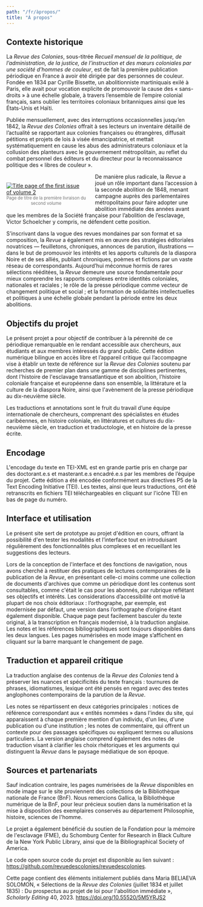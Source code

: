 ```yaml
---
path: "/fr/àpropos/"
title: "À propos"
---
```


## Contexte historique

La _Revue des Colonies_, sous-titrée _Recueil mensuel de la politique, de l’administration, de la justice, de l’instruction et des mœurs coloniales par une société d’hommes de couleur_, est de fait la première publication périodique en France à avoir été dirigée par des personnes de couleur. Fondée en 1834 par Cyrille Bissette, un abolitionniste martiniquais exilé à Paris, elle avait pour vocation explicite de promouvoir la cause des « sans-droits » à une échelle globale, à travers l’ensemble de l’empire colonial français, sans oublier les territoires coloniaux britanniques ainsi que les États-Unis et Haïti.

Publiée mensuellement, avec des interruptions occasionnelles jusqu’en 1842, la _Revue des Colonies_ offrait à ses lecteurs un inventaire détaillé de l’actualité se rapportant aux colonies françaises ou étrangères, diffusait pétitions et projets de lois à visée émancipatrice, et mettait systématiquement en cause les abus des administrateurs coloniaux et la collusion des planteurs avec le gouvernement métropolitain, au reflet du combat personnel des éditeurs et du directeur pour la reconnaissance politique des « libres de couleur ».

<div style="
    float: left;
    margin: 1.5rem 1.5rem 1rem 0;
    color: rgb(116, 116, 116);
    width: 15em;
  ">
  <a href='https://gallica.bnf.fr/ark:/12148/bd6t54043487/f13.item.zoom' target='_blank'>
    <img src="../images/facs/v2n1p1.jpg" alt="Title page of the first issue of volume 2" />
  </a>
  <div style="font-size: 80%; text-align: center">Page de titre de la première livraison du second volume</div>
</div>

De manière plus radicale, la _Revue_ a joué un rôle important dans l’accession à la seconde abolition de 1848, menant campagne auprès des parlementaires métropolitains pour faire adopter une abolition immédiate des années avant que les membres de la Société française pour l’abolition de l’esclavage, Victor Schoelcher y compris, ne défendent cette position.

S’inscrivant dans la vogue des revues mondaines par son format et sa composition, la _Revue_ a également mis en œuvre des stratégies éditoriales novatrices — feuilletons, chroniques, annonces de parution, illustrations — dans le but de promouvoir les intérêts et les apports culturels de la diaspora Noire et de ses alliés, publiant chroniques, poèmes et fictions par un vaste réseau de correspondants. Aujourd’hui méconnue hormis de rares sélections rééditées, la _Revue_ demeure une source fondamentale pour mieux comprendre les rapports complexes entre identités coloniales, nationales et raciales ; le rôle de la presse périodique comme vecteur de changement politique et social ; et la formation de solidarités intellectuelles et politiques à une échelle globale pendant la période entre les deux abolitions.

<h2 style="clear: both">Objectifs du projet</h2>

Le présent projet a pour objectif de contribuer à la pérennité de ce périodique remarquable en le rendant accessible aux chercheurs, aux étudiants et aux membres intéressés du grand public. Cette édition numérique bilingue en accès libre et l’appareil critique qui l’accompagne vise à établir un texte de référence sur la _Revue des Colonies_ soutenu par recherches de premier plan dans une gamme de disciplines pertinentes, dont l'histoire de l'esclavage transatlantique et son abolition, l'histoire coloniale française et européenne dans son ensemble, la littérature et la culture de la diaspora Noire, ainsi que l'avènement de la presse périodique au dix-neuvième siècle.

Les traductions et annotations sont le fruit du travail d’une équipe internationale de chercheurs, comprenant des spécialistes en études caribéennes, en histoire coloniale, en littératures et cultures du dix-neuvième siècle, en traduction et traductologie, et en histoire de la presse écrite. 

## Encodage

L'encodage du texte en TEI-XML est en grande partie pris en charge par des doctorant.e.s et masterant.e.s encadré.e.s par les membres de l’équipe du projet. Cette édition a été encodée conformément aux directives P5 de la Text Encoding Initiative (TEI). Les textes, ainsi que leurs traductions, ont été retranscrits en fichiers TEI téléchargeables en cliquant sur l'icône TEI en bas de page du numéro.

## Interface et utilisation

Le présent site sert de prototype au projet d'édition en cours, offrant la possibilité d'en tester les modalités et l’interface tout en introduisant régulièrement des fonctionnalités plus complexes et en recueillant les suggestions des lecteurs.

Lors de la conception de l'interface et des fonctions de navigation, nous avons cherché à restituer des pratiques de lectures contemporaines de la publication de la _Revue_, en présentant celle-ci moins comme une collection de documents d'archives que comme un périodique dont les contenus sont consultables, comme c'était le cas pour les abonnés, par rubrique reflétant ses objectifs et intérêts. Les considerations d’accessibilité ont motivé la plupart de nos choix éditoriaux : l’orthographe, par exemple, est modernisée par défaut, une version dans l’orthographe d’origine étant également disponible. Chaque page peut facilement basculer du texte original, à la transcription en français modernisé, à la traduction anglaise. Les notes et les références bibliographiques sont toujours disponibles dans les deux langues. Les pages numérisées en mode image s’affichent en cliquant sur la barre marquant le changement de page.

## Traduction et appareil critique

La traduction anglaise des contenus de la _Revue des Colonies_ tend à préserver les nuances et spécificités du texte français : tournures de phrases, idiomatismes, lexique ont été pensés en regard avec des textes anglophones contemporains de la parution de la _Revue_. 

Les notes se répartissent en deux catégories principales : notices de référence correspondant aux « entités nommées » dans l'index du site, qui apparaissent à chaque première mention d'un individu, d'un lieu, d'une publication ou d'une institution ; les notes de commentaire, qui offrent un contexte pour des passages spécifiques ou expliquent termes ou allusions particuliers. La version anglaise comprend également des notes de traduction visant à clarifier les choix rhétoriques et les arguments qui distinguent la _Revue_ dans le paysage médiatique de son époque. 

## Sources et partenariats

Sauf indication contraire, les pages numérisées de la _Revue_ disponibles en mode image sur le site proviennent des collections de la Bibliothèque nationale de France (BnF). Nous remercions Gallica, la Bibliothèque numérique de la BnF, pour leur précieux soutien dans la numérisation et la mise à disposition des exemplaires conservés au département Philosophie, histoire, sciences de l'homme. 

Le projet a également bénéficié du soutien de la Fondation pour la mémoire de l'esclavage (FME), du Schomburg Center for Research in Black Culture de la New York Public Library, ainsi que de la Bibliographical Society of America.

Le code open source code du projet est disponible au lien suivant : https://github.com/revuedescolonies/revuedescolonies.

Cette page contient des éléments initialement publiés dans Maria BELIAEVA SOLOMON, « Sélections de la _Revue des Colonies_ (juillet 1834 et juillet 1835) : Du prospectus au projet de loi pour l'abolition immédiate », _Scholarly Editing_ 40, 2023. https://doi.org/10.55520/5M5YRJS2 
